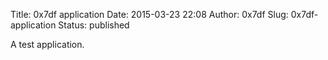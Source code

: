 Title: 0x7df application
Date: 2015-03-23 22:08
Author: 0x7df
Slug: 0x7df-application
Status: published

A test application.

